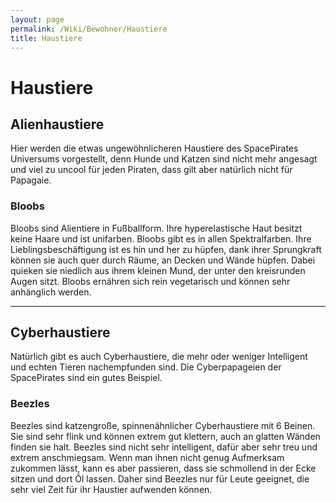 ```yaml
---
layout: page
permalink: /Wiki/Bewohner/Haustiere
title: Haustiere
---
```


# Haustiere

## Alienhaustiere

Hier werden die etwas ungewöhnlicheren Haustiere des SpacePirates Universums vorgestellt, denn Hunde und Katzen sind nicht mehr angesagt und viel zu uncool für jeden Piraten, dass gilt aber natürlich nicht für Papagaie.

### Bloobs

Bloobs sind Alientiere in Fußballform. Ihre hyperelastische Haut besitzt keine Haare und ist unifarben. Bloobs gibt es in allen Spektralfarben. Ihre Lieblingsbeschäftigung ist es hin und her zu hüpfen, dank ihrer Sprungkraft können sie auch quer durch Räume, an Decken und Wände hüpfen. Dabei quieken sie niedlich aus ihrem kleinen Mund, der unter den kreisrunden Augen sitzt. Bloobs ernähren sich rein vegetarisch und können sehr anhänglich werden.


***
## Cyberhaustiere

Natürlich gibt es auch Cyberhaustiere, die mehr oder weniger Intelligent und echten Tieren nachempfunden sind. Die Cyberpapageien der SpacePirates sind ein gutes Beispiel.

### Beezles

Beezles sind katzengroße, spinnenähnlicher Cyberhaustiere mit 6 Beinen. Sie sind sehr flink und können extrem gut klettern, auch an glatten Wänden finden sie halt. Beezles sind nicht sehr intelligent, dafür aber sehr treu und extrem anschmiegsam. Wenn man ihnen nicht genug Aufmerksam zukommen lässt, kann es aber passieren, dass sie schmollend in der Ecke sitzen und dort Öl lassen. Daher sind Beezles nur für Leute geeignet, die sehr viel Zeit für ihr Haustier aufwenden können.

